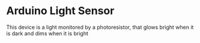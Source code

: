 # Arduino Light Sensor
This device is a light monitored by a photoresistor, that glows bright when it is dark and dims when it is bright